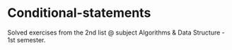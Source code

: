 # Conditional-statements
Solved exercises from the 2nd list @ subject Algorithms &amp; Data Structure - 1st semester.
